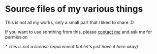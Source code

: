 # Source files of my various things

This is not all my works, only a small part that I liked to share :D

If you want to use somthing from this, please [contact me](https://daudix-ufo.github.io/contacts) and ask me for permission

_^ This is not a license requirement but let's just have it here okay)_